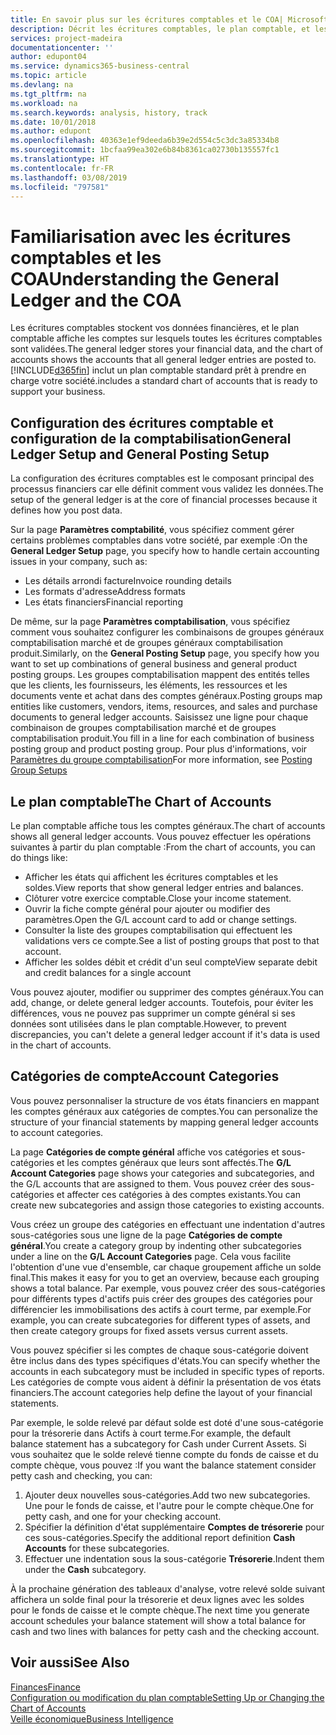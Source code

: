 ```yaml
---
title: En savoir plus sur les écritures comptables et le COA| Microsoft Docs
description: Décrit les écritures comptables, le plan comptable, et les catégories de compte.
services: project-madeira
documentationcenter: ''
author: edupont04
ms.service: dynamics365-business-central
ms.topic: article
ms.devlang: na
ms.tgt_pltfrm: na
ms.workload: na
ms.search.keywords: analysis, history, track
ms.date: 10/01/2018
ms.author: edupont
ms.openlocfilehash: 40363e1ef9deeda6b39e2d554c5c3dc3a85334b8
ms.sourcegitcommit: 1bcfaa99ea302e6b84b8361ca02730b135557fc1
ms.translationtype: HT
ms.contentlocale: fr-FR
ms.lasthandoff: 03/08/2019
ms.locfileid: "797581"
---
```

# <a name="understanding-the-general-ledger-and-the-coa"></a><span data-ttu-id="1bd39-103">Familiarisation avec les écritures comptables et les COA</span><span class="sxs-lookup"><span data-stu-id="1bd39-103">Understanding the General Ledger and the COA</span></span>
<span data-ttu-id="1bd39-104">Les écritures comptables stockent vos données financières, et le plan comptable affiche les comptes sur lesquels toutes les écritures comptables sont validées.</span><span class="sxs-lookup"><span data-stu-id="1bd39-104">The general ledger stores your financial data, and the chart of accounts shows the accounts that all general ledger entries are posted to.</span></span> [!INCLUDE[d365fin](includes/d365fin_md.md)] <span data-ttu-id="1bd39-105">inclut un plan comptable standard prêt à prendre en charge votre société.</span><span class="sxs-lookup"><span data-stu-id="1bd39-105">includes a standard chart of accounts that is ready to support your business.</span></span>

## <a name="general-ledger-setup-and-general-posting-setup"></a><span data-ttu-id="1bd39-106">Configuration des écritures comptable et configuration de la comptabilisation</span><span class="sxs-lookup"><span data-stu-id="1bd39-106">General Ledger Setup and General Posting Setup</span></span>
<span data-ttu-id="1bd39-107">La configuration des écritures comptables est le composant principal des processus financiers car elle définit comment vous validez les données.</span><span class="sxs-lookup"><span data-stu-id="1bd39-107">The setup of the general ledger is at the core of financial processes because it defines how you post data.</span></span>  

<span data-ttu-id="1bd39-108">Sur la page **Paramètres comptabilité**, vous spécifiez comment gérer certains problèmes comptables dans votre société, par exemple :</span><span class="sxs-lookup"><span data-stu-id="1bd39-108">On the **General Ledger Setup** page, you specify how to handle certain accounting issues in your company, such as:</span></span>  

* <span data-ttu-id="1bd39-109">Les détails arrondi facture</span><span class="sxs-lookup"><span data-stu-id="1bd39-109">Invoice rounding details</span></span>  
* <span data-ttu-id="1bd39-110">Les formats d'adresse</span><span class="sxs-lookup"><span data-stu-id="1bd39-110">Address formats</span></span>  
* <span data-ttu-id="1bd39-111">Les états financiers</span><span class="sxs-lookup"><span data-stu-id="1bd39-111">Financial reporting</span></span>  

<span data-ttu-id="1bd39-112">De même, sur la page **Paramètres comptabilisation**, vous spécifiez comment vous souhaitez configurer les combinaisons de groupes généraux comptabilisation marché et de groupes généraux comptabilisation produit.</span><span class="sxs-lookup"><span data-stu-id="1bd39-112">Similarly, on the **General Posting Setup** page, you specify how you want to set up combinations of general business and general product posting groups.</span></span> <span data-ttu-id="1bd39-113">Les groupes comptabilisation mappent des entités telles que les clients, les fournisseurs, les éléments, les ressources et les documents vente et achat dans des comptes généraux.</span><span class="sxs-lookup"><span data-stu-id="1bd39-113">Posting groups map entities like customers, vendors, items, resources, and sales and purchase documents to general ledger accounts.</span></span> <span data-ttu-id="1bd39-114">Saisissez une ligne pour chaque combinaison de groupes comptabilisation marché et de groupes comptabilisation produit.</span><span class="sxs-lookup"><span data-stu-id="1bd39-114">You fill in a line for each combination of business posting group and product posting group.</span></span> <span data-ttu-id="1bd39-115">Pour plus d'informations, voir [Paramètres du groupe comptabilisation](finance-posting-groups.md)</span><span class="sxs-lookup"><span data-stu-id="1bd39-115">For more information, see [Posting Group Setups](finance-posting-groups.md)</span></span>  

## <a name="the-chart-of-accounts"></a><span data-ttu-id="1bd39-116">Le plan comptable</span><span class="sxs-lookup"><span data-stu-id="1bd39-116">The Chart of Accounts</span></span>
<span data-ttu-id="1bd39-117">Le plan comptable affiche tous les comptes généraux.</span><span class="sxs-lookup"><span data-stu-id="1bd39-117">The chart of accounts shows all general ledger accounts.</span></span> <span data-ttu-id="1bd39-118">Vous pouvez effectuer les opérations suivantes à partir du plan comptable :</span><span class="sxs-lookup"><span data-stu-id="1bd39-118">From the chart of accounts, you can do things like:</span></span>  

* <span data-ttu-id="1bd39-119">Afficher les états qui affichent les écritures comptables et les soldes.</span><span class="sxs-lookup"><span data-stu-id="1bd39-119">View reports that show general ledger entries and balances.</span></span>  
* <span data-ttu-id="1bd39-120">Clôturer votre exercice comptable.</span><span class="sxs-lookup"><span data-stu-id="1bd39-120">Close your income statement.</span></span>  
* <span data-ttu-id="1bd39-121">Ouvrir la fiche compte général pour ajouter ou modifier des paramètres.</span><span class="sxs-lookup"><span data-stu-id="1bd39-121">Open the G/L account card to add or change settings.</span></span>  
* <span data-ttu-id="1bd39-122">Consulter la liste des groupes comptabilisation qui effectuent les validations vers ce compte.</span><span class="sxs-lookup"><span data-stu-id="1bd39-122">See a list of posting groups that post to that account.</span></span>
* <span data-ttu-id="1bd39-123">Afficher les soldes débit et crédit d'un seul compte</span><span class="sxs-lookup"><span data-stu-id="1bd39-123">View separate debit and credit balances for a single account</span></span>  

<span data-ttu-id="1bd39-124">Vous pouvez ajouter, modifier ou supprimer des comptes généraux.</span><span class="sxs-lookup"><span data-stu-id="1bd39-124">You can add, change, or delete general ledger accounts.</span></span> <span data-ttu-id="1bd39-125">Toutefois, pour éviter les différences, vous ne pouvez pas supprimer un compte général si ses données sont utilisées dans le plan comptable.</span><span class="sxs-lookup"><span data-stu-id="1bd39-125">However, to prevent discrepancies, you can't delete a general ledger account if it's data is used in the chart of accounts.</span></span>  

## <a name="account-categories"></a><span data-ttu-id="1bd39-126">Catégories de compte</span><span class="sxs-lookup"><span data-stu-id="1bd39-126">Account Categories</span></span>
<span data-ttu-id="1bd39-127">Vous pouvez personnaliser la structure de vos états financiers en mappant les comptes généraux aux catégories de comptes.</span><span class="sxs-lookup"><span data-stu-id="1bd39-127">You can personalize the structure of your financial statements by mapping general ledger accounts to account categories.</span></span>  

<span data-ttu-id="1bd39-128">La page **Catégories de compte général** affiche vos catégories et sous-catégories et les comptes généraux que leurs sont affectés.</span><span class="sxs-lookup"><span data-stu-id="1bd39-128">The **G/L Account Categories** page shows your categories and subcategories, and the G/L accounts that are assigned to them.</span></span> <span data-ttu-id="1bd39-129">Vous pouvez créer des sous-catégories et affecter ces catégories à des comptes existants.</span><span class="sxs-lookup"><span data-stu-id="1bd39-129">You can create new subcategories and assign those categories to existing accounts.</span></span>  

<span data-ttu-id="1bd39-130">Vous créez un groupe des catégories en effectuant une indentation d'autres sous-catégories sous une ligne de la page **Catégories de compte général**.</span><span class="sxs-lookup"><span data-stu-id="1bd39-130">You create a category group by indenting other subcategories under a line on the **G/L Account Categories** page.</span></span> <span data-ttu-id="1bd39-131">Cela vous facilite l'obtention d'une vue d'ensemble, car chaque groupement affiche un solde final.</span><span class="sxs-lookup"><span data-stu-id="1bd39-131">This makes it easy for you to get an overview, because each grouping shows a total balance.</span></span> <span data-ttu-id="1bd39-132">Par exemple, vous pouvez créer des sous-catégories pour différents types d'actifs puis créer des groupes des catégories pour différencier les immobilisations des actifs à court terme, par exemple.</span><span class="sxs-lookup"><span data-stu-id="1bd39-132">For example, you can create subcategories for different types of assets, and then create category groups for fixed assets versus current assets.</span></span>  

<span data-ttu-id="1bd39-133">Vous pouvez spécifier si les comptes de chaque sous-catégorie doivent être inclus dans des types spécifiques d'états.</span><span class="sxs-lookup"><span data-stu-id="1bd39-133">You can specify whether the accounts in each subcategory must be included in specific types of reports.</span></span> <span data-ttu-id="1bd39-134">Les catégories de compte vous aident à définir la présentation de vos états financiers.</span><span class="sxs-lookup"><span data-stu-id="1bd39-134">The account categories help define the layout of your financial statements.</span></span>  

<span data-ttu-id="1bd39-135">Par exemple, le solde relevé par défaut solde est doté d'une sous-catégorie pour la trésorerie dans Actifs à court terme.</span><span class="sxs-lookup"><span data-stu-id="1bd39-135">For example, the default balance statement has a subcategory for Cash under Current Assets.</span></span> <span data-ttu-id="1bd39-136">Si vous souhaitez que le solde relevé tienne compte du fonds de caisse et du compte chèque, vous pouvez :</span><span class="sxs-lookup"><span data-stu-id="1bd39-136">If you want the balance statement consider petty cash and checking, you can:</span></span>  

1. <span data-ttu-id="1bd39-137">Ajouter deux nouvelles sous-catégories.</span><span class="sxs-lookup"><span data-stu-id="1bd39-137">Add two new subcategories.</span></span> <span data-ttu-id="1bd39-138">Une pour le fonds de caisse, et l'autre pour le compte chèque.</span><span class="sxs-lookup"><span data-stu-id="1bd39-138">One for petty cash, and one for your checking account.</span></span>  
2. <span data-ttu-id="1bd39-139">Spécifier la définition d'état supplémentaire **Comptes de trésorerie** pour ces sous-catégories.</span><span class="sxs-lookup"><span data-stu-id="1bd39-139">Specify the additional report definition **Cash Accounts** for these subcategories.</span></span>  
3. <span data-ttu-id="1bd39-140">Effectuer une indentation sous la sous-catégorie **Trésorerie**.</span><span class="sxs-lookup"><span data-stu-id="1bd39-140">Indent them under the **Cash** subcategory.</span></span>  

<span data-ttu-id="1bd39-141">À la prochaine génération des tableaux d'analyse, votre relevé solde suivant affichera un solde final pour la trésorerie et deux lignes avec les soldes pour le fonds de caisse et le compte chèque.</span><span class="sxs-lookup"><span data-stu-id="1bd39-141">The next time you generate account schedules your balance statement will show a total balance for cash and two lines with balances for petty cash and the checking account.</span></span>  

## <a name="see-also"></a><span data-ttu-id="1bd39-142">Voir aussi</span><span class="sxs-lookup"><span data-stu-id="1bd39-142">See Also</span></span>
[<span data-ttu-id="1bd39-143">Finances</span><span class="sxs-lookup"><span data-stu-id="1bd39-143">Finance</span></span>](finance.md)  
[<span data-ttu-id="1bd39-144">Configuration ou modification du plan comptable</span><span class="sxs-lookup"><span data-stu-id="1bd39-144">Setting Up or Changing the Chart of Accounts</span></span>](finance-setup-chart-accounts.md)  
[<span data-ttu-id="1bd39-145">Veille économique</span><span class="sxs-lookup"><span data-stu-id="1bd39-145">Business Intelligence</span></span>](bi.md)  
